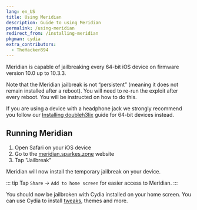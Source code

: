 ```yaml
---
lang: en_US
title: Using Meridian
description: Guide to using Meridian
permalink: /using-meridian
redirect_from: /installing-meridian
pkgman: cydia
extra_contributors:
  - TheHacker894
---
```


Meridian is capable of jailbreaking every 64-bit iOS device on firmware version 10.0 up to 10.3.3.

Note that the Meridian jailbreak is not “persistent” (meaning it does not remain installed after a reboot). You will need to re-run the exploit after every reboot. You will be instructed on how to do this.

If you are using a device with a headphone jack we strongly recommend you follow our [Installing doubleh3lix](/installing-doubleh3lix) guide for 64-bit devices instead.

## Running Meridian

1. Open Safari on your iOS device
1. Go to the [meridian.sparkes.zone](https://meridian.sparkes.zone/) website
1. Tap "Jailbreak"

Meridian will now install the temporary jailbreak on your device.

::: tip
Tap `Share` -> `Add to home screen` for easier access to Meridian.
:::

You should now be jailbroken with Cydia installed on your home screen. You can use Cydia to install [tweaks](/faq/#what-are-tweaks), themes and more.
